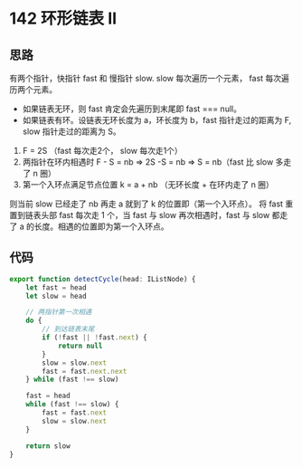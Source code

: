 # 142 环形链表 II

## 思路

有两个指针，快指针 fast 和 慢指针 slow. slow 每次遍历一个元素， fast 每次遍历两个元素。
- 如果链表无环，则 fast 肯定会先遍历到末尾即 fast === null。
- 如果链表有环。设链表无环长度为 a，环长度为 b，fast 指针走过的距离为 F, slow 指针走过的距离为 S。

1. F = 2S （fast 每次走2个， slow 每次走1个）
2. 两指针在环内相遇时 F - S = nb => 2S -S = nb => S = nb（fast 比 slow 多走了 n 圈）
3. 第一个入环点满足节点位置 k = a + nb （无环长度 + 在环内走了 n 圈）

则当前 slow 已经走了 nb 再走 a 就到了 k 的位置即（第一个入环点）。
将 fast 重置到链表头部 fast 每次走 1 个，当 fast 与 slow 再次相遇时，fast 与 slow 都走了 a 的长度。相遇的位置即为第一个入环点。

## 代码

```ts
export function detectCycle(head: IListNode) {
    let fast = head
    let slow = head

    // 两指针第一次相遇
    do {
        // 到达链表末尾
        if (!fast || !fast.next) {
            return null
        }
        slow = slow.next
        fast = fast.next.next
    } while (fast !== slow)

    fast = head
    while (fast !== slow) {
        fast = fast.next
        slow = slow.next
    }

    return slow
}
```